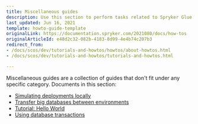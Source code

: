 ```yaml
---
title: Miscellaneous guides
description: Use this section to perform tasks related to Spryker Glue Rest API and Spryker features
last_updated: Jun 16, 2021
template: howto-guide-template
originalLink: https://documentation.spryker.com/2021080/docs/how-tos
originalArticleId: e48d2c32-082b-4183-8d99-4e4b74c207b3
redirect_from:
- /docs/scos/dev/tutorials-and-howtos/howtos/about-howtos.html
- /docs/scos/dev/tutorials-and-howtos/tutorials-and-howtos.html

---
```


Miscellaneous guides are a collection of guides that don't fit under any specific category. Documents in this section:


* [Simulating deployments locally](/docs/dg/dev/miscellaneous-guides/miscellaneous-guides.html)
* [Transfer big databases between environments](/docs/dg/dev/miscellaneous-guides/transfer-big-databases-between-environments.html)
* [Tutorial: Hello World](/docs/dg/dev/miscellaneous-guides/tutorial-hello-world.html)
* [Using database transactions](/docs/dg/dev/miscellaneous-guides/using-database-transaction.html)
